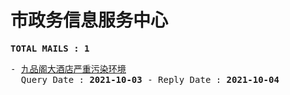 # 市政务信息服务中心
<pre><b>TOTAL MAILS : 1</b></pre>
<pre>
- <a href="../../categories/mails/7955.md">九品阁大酒店严重污染环境</a><br/>  Query Date : <b>2021-10-03</b> - Reply Date : <b>2021-10-04</b>
</pre>
